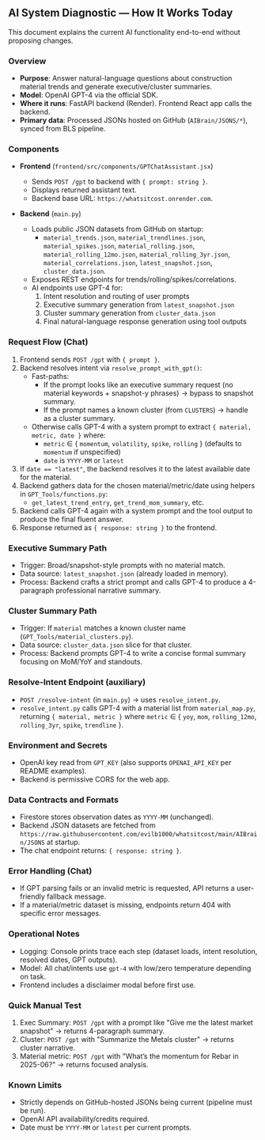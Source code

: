 ## AI System Diagnostic — How It Works Today

This document explains the current AI functionality end-to-end without proposing changes.

### Overview
- **Purpose**: Answer natural-language questions about construction material trends and generate executive/cluster summaries.
- **Model**: OpenAI GPT-4 via the official SDK.
- **Where it runs**: FastAPI backend (Render). Frontend React app calls the backend.
- **Primary data**: Processed JSONs hosted on GitHub (`AIBrain/JSONS/*`), synced from BLS pipeline.

### Components
- **Frontend** (`frontend/src/components/GPTChatAssistant.jsx`)
  - Sends `POST /gpt` to backend with `{ prompt: string }`.
  - Displays returned assistant text.
  - Backend base URL: `https://whatsitcost.onrender.com`.

- **Backend** (`main.py`)
  - Loads public JSON datasets from GitHub on startup:
    - `material_trends.json`, `material_trendlines.json`, `material_spikes.json`, `material_rolling.json`, `material_rolling_12mo.json`, `material_rolling_3yr.json`, `material_correlations.json`, `latest_snapshot.json`, `cluster_data.json`.
  - Exposes REST endpoints for trends/rolling/spikes/correlations.
  - AI endpoints use GPT-4 for:
    1) Intent resolution and routing of user prompts
    2) Executive summary generation from `latest_snapshot.json`
    3) Cluster summary generation from `cluster_data.json`
    4) Final natural-language response generation using tool outputs

### Request Flow (Chat)
1. Frontend sends `POST /gpt` with `{ prompt }`.
2. Backend resolves intent via `resolve_prompt_with_gpt()`:
   - Fast-paths:
     - If the prompt looks like an executive summary request (no material keywords + snapshot-y phrases) → bypass to snapshot summary.
     - If the prompt names a known cluster (from `CLUSTERS`) → handle as a cluster summary.
   - Otherwise calls GPT-4 with a system prompt to extract `{ material, metric, date }` where:
     - `metric` ∈ { `momentum`, `volatility`, `spike`, `rolling` } (defaults to `momentum` if unspecified)
     - `date` is `YYYY-MM` or `latest`
3. If `date == "latest"`, the backend resolves it to the latest available date for the material.
4. Backend gathers data for the chosen material/metric/date using helpers in `GPT_Tools/functions.py`:
   - `get_latest_trend_entry`, `get_trend_mom_summary`, etc.
5. Backend calls GPT-4 again with a system prompt and the tool output to produce the final fluent answer.
6. Response returned as `{ response: string }` to the frontend.

### Executive Summary Path
- Trigger: Broad/snapshot-style prompts with no material match.
- Data source: `latest_snapshot.json` (already loaded in memory).
- Process: Backend crafts a strict prompt and calls GPT-4 to produce a 4-paragraph professional narrative summary.

### Cluster Summary Path
- Trigger: If `material` matches a known cluster name (`GPT_Tools/material_clusters.py`).
- Data source: `cluster_data.json` slice for that cluster.
- Process: Backend prompts GPT-4 to write a concise formal summary focusing on MoM/YoY and standouts.

### Resolve-Intent Endpoint (auxiliary)
- `POST /resolve-intent` (in `main.py`) -> uses `resolve_intent.py`.
- `resolve_intent.py` calls GPT-4 with a material list from `material_map.py`, returning `{ material, metric }` where `metric` ∈ { `yoy`, `mom`, `rolling_12mo`, `rolling_3yr`, `spike`, `trendline` }.

### Environment and Secrets
- OpenAI key read from `GPT_KEY` (also supports `OPENAI_API_KEY` per README examples).
- Backend is permissive CORS for the web app.

### Data Contracts and Formats
- Firestore stores observation dates as `YYYY-MM` (unchanged).
- Backend JSON datasets are fetched from `https://raw.githubusercontent.com/evilb1000/whatsitcost/main/AIBrain/JSONS` at startup.
- The chat endpoint returns: `{ response: string }`.

### Error Handling (Chat)
- If GPT parsing fails or an invalid metric is requested, API returns a user-friendly fallback message.
- If a material/metric dataset is missing, endpoints return 404 with specific error messages.

### Operational Notes
- Logging: Console prints trace each step (dataset loads, intent resolution, resolved dates, GPT outputs).
- Model: All chat/intents use `gpt-4` with low/zero temperature depending on task.
- Frontend includes a disclaimer modal before first use.

### Quick Manual Test
1) Exec Summary: `POST /gpt` with a prompt like "Give me the latest market snapshot" → returns 4-paragraph summary.
2) Cluster: `POST /gpt` with "Summarize the Metals cluster" → returns cluster narrative.
3) Material metric: `POST /gpt` with "What’s the momentum for Rebar in 2025-06?" → returns focused analysis.

### Known Limits
- Strictly depends on GitHub-hosted JSONs being current (pipeline must be run).
- OpenAI API availability/credits required.
- Date must be `YYYY-MM` or `latest` per current prompts.


